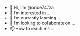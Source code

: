 - 👋 Hi, I’m @brice747za
- 👀 I’m interested in ...
- 🌱 I’m currently learning ...
- 💞️ I’m looking to collaborate on ...
- 📫 How to reach me ...

<!---
brice747za/brice747za is a ✨ special ✨ repository because its `README.md` (this file) appears on your GitHub profile.
You can click the Preview link to take a look at your changes.
--->
